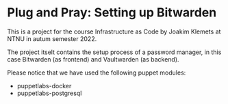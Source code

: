 # Plug and Pray: Setting up Bitwarden

This is a project for the course Infrastructure as Code by Joakim Klemets at NTNU in autum semester 2022. 

The project itselt contains the setup process of a password manager, in this case Bitwarden (as frontend) and Vaultwarden (as backend).   

Please notice that we have used the following puppet modules:
* puppetlabs-docker
* puppetlabs-postgresql
